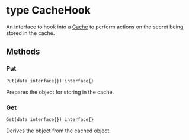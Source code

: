 # type CacheHook<a name="retrieving-secrets_cache-go_CacheHook"></a>

An interface to hook into a [Cache](retrieving-secrets_cache-go_cache.md) to perform actions on the secret being stored in the cache\.

## Methods<a name="retrieving-secrets_cache-go_CacheHook_operations"></a>

### Put<a name="retrieving-secrets_cache-go_CacheHook_operations_Put"></a>

`Put(data interface{}) interface{}`

Prepares the object for storing in the cache\.

### Get<a name="retrieving-secrets_cache-go_CacheHook_operations_Get"></a>

`Get(data interface{}) interface{}`

Derives the object from the cached object\.
